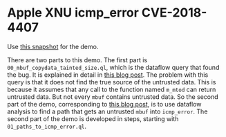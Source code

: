 # Apple XNU icmp_error CVE-2018-4407

Use [this snapshot](https://github.com/github/securitylab/releases/download/xnu-macos10.13.6-codeql-database/xnu-4570.71.2_macOS-10.13.6_Semmle-1.18.0.zip) for the demo.

There are two parts to this demo. The first part is `00_mbuf_copydata_tainted_size.ql`, which is the dataflow query that found the bug. It is explained in detail in [this blog post](https://github.blog/category/security/apple-xnu-icmp-error-CVE-2018-4407/). The problem with this query is that it does not find the true source of the untrusted data. This is because it assumes that any call to the function named `m_mtod` can return untrusted data. But not every `mbuf` contains untrusted data. So the second part of the demo, corresponding to [this blog post](https://github.blog/category/security/apple-xnu-exploit-icmp-poc/), is to use dataflow analysis to find a path that gets an untrusted `mbuf` into `icmp_error`. The second part of the demo is developed in steps, starting with `01_paths_to_icmp_error.ql`.
